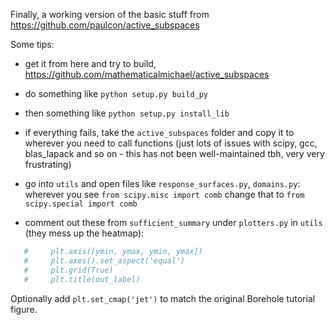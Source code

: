 Finally, a working version of the basic stuff from https://github.com/paulcon/active_subspaces

Some tips:
- get it from here and try to build, https://github.com/mathematicalmichael/active_subspaces
- do something like `python setup.py build_py`
- then something like `python setup.py install_lib`
- if everything fails, take the `active_subspaces` folder and copy it to wherever you need to call functions (just lots of issues with scipy, gcc, blas_lapack and so on - this has not been well-maintained tbh, very very frustrating)
- go into `utils` and open files like `response_surfaces.py`, `domains.py`: wherever you see `from scipy.misc import comb` change that to `from scipy.special import comb`

- comment out these from `sufficient_summary` under `plotters.py` in `utils` (they mess up the heatmap):
```python
   #     plt.axis([ymin, ymax, ymin, ymax])
   #     plt.axes().set_aspect('equal')
   #     plt.grid(True)
   #     plt.title(out_label)
```
Optionally add `plt.set_cmap('jet')` to match the original Borehole tutorial figure.
